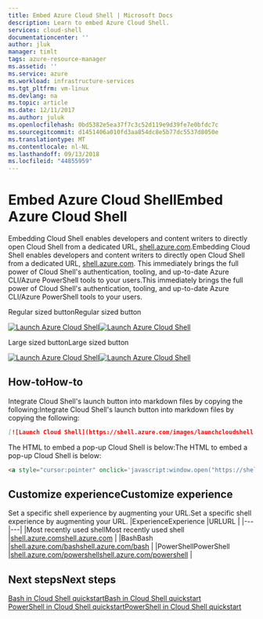 ```yaml
---
title: Embed Azure Cloud Shell | Microsoft Docs
description: Learn to embed Azure Cloud Shell.
services: cloud-shell
documentationcenter: ''
author: jluk
manager: timlt
tags: azure-resource-manager
ms.assetid: ''
ms.service: azure
ms.workload: infrastructure-services
ms.tgt_pltfrm: vm-linux
ms.devlang: na
ms.topic: article
ms.date: 12/11/2017
ms.author: juluk
ms.openlocfilehash: 0bd5382e5ea37f7c3c52d119e9d39fe7e0bfdc7c
ms.sourcegitcommit: d1451406a010fd3aa854dc8e5b77dc5537d8050e
ms.translationtype: MT
ms.contentlocale: nl-NL
ms.lasthandoff: 09/13/2018
ms.locfileid: "44855959"
---
```

# <a name="embed-azure-cloud-shell"></a><span data-ttu-id="b49ed-103">Embed Azure Cloud Shell</span><span class="sxs-lookup"><span data-stu-id="b49ed-103">Embed Azure Cloud Shell</span></span>

<span data-ttu-id="b49ed-104">Embedding Cloud Shell enables developers and content writers to directly open Cloud Shell from a dedicated URL, [shell.azure.com](https://shell.azure.com).</span><span class="sxs-lookup"><span data-stu-id="b49ed-104">Embedding Cloud Shell enables developers and content writers to directly open Cloud Shell from a dedicated URL, [shell.azure.com](https://shell.azure.com).</span></span> <span data-ttu-id="b49ed-105">This immediately brings the full power of Cloud Shell's authentication, tooling, and up-to-date Azure CLI/Azure PowerShell tools to your users.</span><span class="sxs-lookup"><span data-stu-id="b49ed-105">This immediately brings the full power of Cloud Shell's authentication, tooling, and up-to-date Azure CLI/Azure PowerShell tools to your users.</span></span>

<span data-ttu-id="b49ed-106">Regular sized button</span><span class="sxs-lookup"><span data-stu-id="b49ed-106">Regular sized button</span></span>

<span data-ttu-id="b49ed-107">[![](https://shell.azure.com/images/launchcloudshell.png "Launch Azure Cloud Shell")](https://shell.azure.com)</span><span class="sxs-lookup"><span data-stu-id="b49ed-107">[![](https://shell.azure.com/images/launchcloudshell.png "Launch Azure Cloud Shell")](https://shell.azure.com)</span></span>

<span data-ttu-id="b49ed-108">Large sized button</span><span class="sxs-lookup"><span data-stu-id="b49ed-108">Large sized button</span></span>

<span data-ttu-id="b49ed-109">[![](https://shell.azure.com/images/launchcloudshell@2x.png "Launch Azure Cloud Shell")](https://shell.azure.com)</span><span class="sxs-lookup"><span data-stu-id="b49ed-109">[![](https://shell.azure.com/images/launchcloudshell@2x.png "Launch Azure Cloud Shell")](https://shell.azure.com)</span></span>

## <a name="how-to"></a><span data-ttu-id="b49ed-110">How-to</span><span class="sxs-lookup"><span data-stu-id="b49ed-110">How-to</span></span>

<span data-ttu-id="b49ed-111">Integrate Cloud Shell's launch button into markdown files by copying the following:</span><span class="sxs-lookup"><span data-stu-id="b49ed-111">Integrate Cloud Shell's launch button into markdown files by copying the following:</span></span>

```markdown
[![Launch Cloud Shell](https://shell.azure.com/images/launchcloudshell.png "Launch Cloud Shell")](https://shell.azure.com)
```

<span data-ttu-id="b49ed-112">The HTML to embed a pop-up Cloud Shell is below:</span><span class="sxs-lookup"><span data-stu-id="b49ed-112">The HTML to embed a pop-up Cloud Shell is below:</span></span>
```html
<a style="cursor:pointer" onclick='javascript:window.open("https://shell.azure.com", "_blank", "toolbar=no,scrollbars=yes,resizable=yes,menubar=no,location=no,status=no")'><img alt="Launch Azure Cloud Shell" src="https://shell.azure.com/images/launchcloudshell.png" /></a>
```

## <a name="customize-experience"></a><span data-ttu-id="b49ed-113">Customize experience</span><span class="sxs-lookup"><span data-stu-id="b49ed-113">Customize experience</span></span>

<span data-ttu-id="b49ed-114">Set a specific shell experience by augmenting your URL.</span><span class="sxs-lookup"><span data-stu-id="b49ed-114">Set a specific shell experience by augmenting your URL.</span></span>
|<span data-ttu-id="b49ed-115">Experience</span><span class="sxs-lookup"><span data-stu-id="b49ed-115">Experience</span></span>   |<span data-ttu-id="b49ed-116">URL</span><span class="sxs-lookup"><span data-stu-id="b49ed-116">URL</span></span>   |
|---|---|
|<span data-ttu-id="b49ed-117">Most recently used shell</span><span class="sxs-lookup"><span data-stu-id="b49ed-117">Most recently used shell</span></span>   |[<span data-ttu-id="b49ed-118">shell.azure.com</span><span class="sxs-lookup"><span data-stu-id="b49ed-118">shell.azure.com</span></span>](https://shell.azure.com)           |
|<span data-ttu-id="b49ed-119">Bash</span><span class="sxs-lookup"><span data-stu-id="b49ed-119">Bash</span></span>                       |[<span data-ttu-id="b49ed-120">shell.azure.com/bash</span><span class="sxs-lookup"><span data-stu-id="b49ed-120">shell.azure.com/bash</span></span>](https://shell.azure.com/bash)       |
|<span data-ttu-id="b49ed-121">PowerShell</span><span class="sxs-lookup"><span data-stu-id="b49ed-121">PowerShell</span></span>                 |[<span data-ttu-id="b49ed-122">shell.azure.com/powershell</span><span class="sxs-lookup"><span data-stu-id="b49ed-122">shell.azure.com/powershell</span></span>](https://shell.azure.com/powershell) |

## <a name="next-steps"></a><span data-ttu-id="b49ed-123">Next steps</span><span class="sxs-lookup"><span data-stu-id="b49ed-123">Next steps</span></span>
[<span data-ttu-id="b49ed-124">Bash in Cloud Shell quickstart</span><span class="sxs-lookup"><span data-stu-id="b49ed-124">Bash in Cloud Shell quickstart</span></span>](quickstart.md)<br>
[<span data-ttu-id="b49ed-125">PowerShell in Cloud Shell quickstart</span><span class="sxs-lookup"><span data-stu-id="b49ed-125">PowerShell in Cloud Shell quickstart</span></span>](quickstart-powershell.md)
